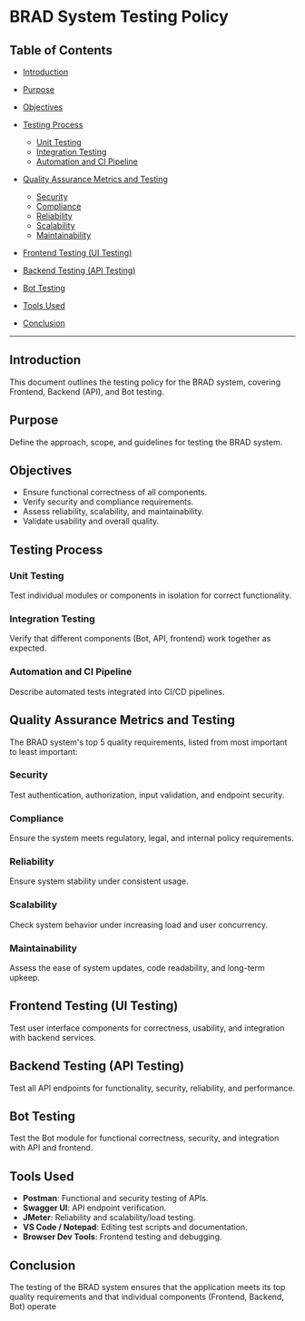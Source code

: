 # BRAD System Testing Policy

## Table of Contents

* [Introduction](#introduction)
* [Purpose](#purpose)
* [Objectives](#objectives)
* [Testing Process](#testing-process)

  * [Unit Testing](#unit-testing)
  * [Integration Testing](#integration-testing)
  * [Automation and CI Pipeline](#automation-and-ci-pipeline)
* [Quality Assurance Metrics and Testing](#quality-assurance-metrics-and-testing)

  * [Security](#security)
  * [Compliance](#compliance)
  * [Reliability](#reliability)
  * [Scalability](#scalability)
  * [Maintainability](#maintainability)
* [Frontend Testing (UI Testing)](#frontend-testing-ui-testing)
* [Backend Testing (API Testing)](#backend-testing-api-testing)
* [Bot Testing](#bot-testing)
* [Tools Used](#tools-used)
* [Conclusion](#conclusion)

---

## Introduction

This document outlines the testing policy for the BRAD system, covering Frontend, Backend (API), and Bot testing.

## Purpose

Define the approach, scope, and guidelines for testing the BRAD system.

## Objectives

* Ensure functional correctness of all components.
* Verify security and compliance requirements.
* Assess reliability, scalability, and maintainability.
* Validate usability and overall quality.

## Testing Process

### Unit Testing

Test individual modules or components in isolation for correct functionality.

### Integration Testing

Verify that different components (Bot, API, frontend) work together as expected.

### Automation and CI Pipeline

Describe automated tests integrated into CI/CD pipelines.

## Quality Assurance Metrics and Testing

The BRAD system's top 5 quality requirements, listed from most important to least important:

### Security

Test authentication, authorization, input validation, and endpoint security.

### Compliance

Ensure the system meets regulatory, legal, and internal policy requirements.

### Reliability

Ensure system stability under consistent usage.

### Scalability

Check system behavior under increasing load and user concurrency.

### Maintainability

Assess the ease of system updates, code readability, and long-term upkeep.

## Frontend Testing (UI Testing)

Test user interface components for correctness, usability, and integration with backend services.

## Backend Testing (API Testing)

Test all API endpoints for functionality, security, reliability, and performance.

## Bot Testing

Test the Bot module for functional correctness, security, and integration with API and frontend.

## Tools Used

* **Postman**: Functional and security testing of APIs.
* **Swagger UI**: API endpoint verification.
* **JMeter**: Reliability and scalability/load testing.
* **VS Code / Notepad**: Editing test scripts and documentation.
* **Browser Dev Tools**: Frontend testing and debugging.

## Conclusion

The testing of the BRAD system ensures that the application meets its top quality requirements and that individual components (Frontend, Backend, Bot) operate
